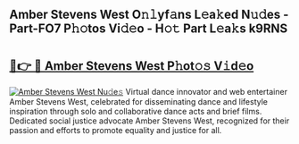 ## Amber Stevens West O𝚗𝚕yf𝚊ns L𝚎a𝚔ed N𝚞𝚍es - Part-FO7 P𝚑𝚘tos Vi𝚍𝚎o - H𝚘𝚝 Part L𝚎a𝚔s k9RNS

# <h2><a href="http://kf9ci2.oniu.top/?m=Amber+Stevens+West">🔗👉 🔴 Amber Stevens West P𝚑ot𝚘𝚜 V𝚒d𝚎o</a></h2>

[![Amber Stevens West Nu𝚍e𝚜](https://i.imgur.com/0qMVB7G.gif)](http://kf9ci2.oniu.top/?m=Amber+Stevens+West)
Virtual dance innovator and web entertainer Amber Stevens West, celebrated for disseminating dance and lifestyle inspiration through solo and collaborative dance acts and brief films. Dedicated social justice advocate Amber Stevens West, recognized for their passion and efforts to promote equality and justice for all.  
